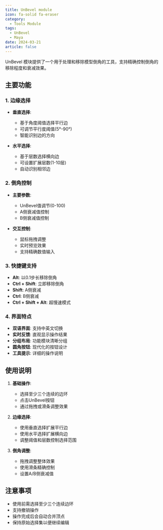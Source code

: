 ```yaml
---
title: UnBevel module
icon: fa-solid fa-eraser
category:
  - Tools Module
tags:
  - UnBevel
  - Maya
date: 2024-03-21
article: false
---
```


UnBevel 模块提供了一个用于处理和移除模型倒角的工具，支持精确控制倒角的移除程度和衰减效果。

## 主要功能

### 1. 边缘选择

- **垂直选择**: 
  - 基于角度阈值选择平行边
  - 可调节平行度阈值(5°-90°)
  - 智能识别边的方向

- **水平选择**:
  - 基于层数选择横向边
  - 可设置扩展层数(1-10层)
  - 自动识别相邻边

### 2. 倒角控制

- **主要参数**:
  - UnBevel值调节(0-100)
  - A侧衰减值控制
  - B侧衰减值控制

- **交互控制**:
  - 鼠标拖拽调整
  - 实时预览效果
  - 支持精确数值输入

### 3. 快捷键支持

- **Alt**: 以0.1步长移除倒角
- **Ctrl + Shift**: 立即移除倒角
- **Shift**: A侧衰减
- **Ctrl**: B侧衰减
- **Ctrl + Shift + Alt**: 超慢速模式

### 4. 界面特点

- **双语界面**: 支持中英文切换
- **实时反馈**: 直观显示操作结果
- **分组布局**: 功能模块清晰分组
- **圆角按钮**: 现代化的按钮设计
- **工具提示**: 详细的操作说明

## 使用说明

1. **基础操作**:
   - 选择至少三个连续的边环
   - 点击UnBevel按钮
   - 通过拖拽或滑条调整效果

2. **边缘选择**:
   - 使用垂直选择扩展平行边
   - 使用水平选择扩展横向边
   - 调整阈值和层数控制选择范围

3. **倒角调整**:
   - 拖拽调整整体效果
   - 使用滑条精确控制
   - 设置A/B侧衰减值

## 注意事项

- 使用前需选择至少三个连续边环
- 支持撤销操作
- 操作完成后会自动合并顶点
- 保持原始选择集以便继续编辑 